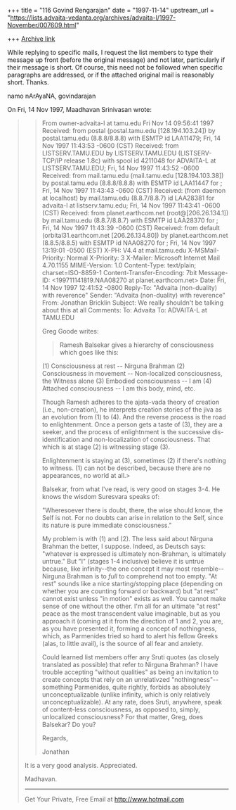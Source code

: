 +++
title = "116 Govind Rengarajan"
date = "1997-11-14"
upstream_url = "https://lists.advaita-vedanta.org/archives/advaita-l/1997-November/007609.html"

+++
[Archive link](https://lists.advaita-vedanta.org/archives/advaita-l/1997-November/007609.html)

While replying to specific mails, I request the list members to type
their message up front (before the original message) and not later,
particularly if their message is short. Of course, this need not be
followed when specific paragraphs are addressed, or if the attached
original mail is reasonably short. Thanks.

namo nArAyaNA,
govindarajan

On Fri, 14 Nov 1997, Maadhavan Srinivasan wrote:

> >From owner-advaita-l at tamu.edu Fri Nov 14 09:56:41 1997
> >Received: from postal (postal.tamu.edu [128.194.103.24])
> >       by postal.tamu.edu (8.8.8/8.8.8) with ESMTP id LAA11479;
> >       Fri, 14 Nov 1997 11:43:53 -0600 (CST)
> >Received: from LISTSERV.TAMU.EDU by LISTSERV.TAMU.EDU (LISTSERV-TCP/IP
> release
> >          1.8c) with spool id 4211048 for ADVAITA-L at LISTSERV.TAMU.EDU;
> Fri, 14
> >          Nov 1997 11:43:52 -0600
> >Received: from mail.tamu.edu (mail.tamu.edu [128.194.103.38]) by
> >          postal.tamu.edu (8.8.8/8.8.8) with ESMTP id LAA11447 for
> >          <advaita-l at listserv.tamu.edu>; Fri, 14 Nov 1997 11:43:43
> -0600 (CST)
> >Received: (from daemon at localhost) by mail.tamu.edu (8.8.7/8.8.7) id
> LAA28381
> >          for advaita-l at listserv.tamu.edu; Fri, 14 Nov 1997 11:43:41
> -0600 (CST)
> >Received: from planet.earthcom.net (root@[206.26.134.1]) by
> mail.tamu.edu
> >          (8.8.7/8.8.7) with ESMTP id LAA28370 for
> <ADVAITA-L at TAMU.EDU>; Fri,
> >          14 Nov 1997 11:43:39 -0600 (CST)
> >Received: from default (orbital31.earthcom.net [206.26.134.80]) by
> >          planet.earthcom.net (8.8.5/8.8.5) with ESMTP id NAA08270 for
> >          <ADVAITA-L at TAMU.EDU>; Fri, 14 Nov 1997 13:19:01 -0500 (EST)
> >X-PH: V4.4 at mail.tamu.edu
> >X-MSMail-Priority: Normal
> >X-Priority: 3
> >X-Mailer: Microsoft Internet Mail 4.70.1155
> >MIME-Version: 1.0
> >Content-Type: text/plain; charset=ISO-8859-1
> >Content-Transfer-Encoding: 7bit
> >Message-ID:  <199711141819.NAA08270 at planet.earthcom.net>
> >Date:         Fri, 14 Nov 1997 12:41:52 -0800
> >Reply-To: "Advaita (non-duality) with reverence" <ADVAITA-L at TAMU.EDU>
> >Sender: "Advaita (non-duality) with reverence" <ADVAITA-L at TAMU.EDU>
> >From: Jonathan Bricklin <brickmar at EARTHCOM.NET>
> >Subject:      We really shouldn't be talking about this at all
> >Comments: To: Advaita <ADVAITA-L at TAMU.EDU>
> >To: ADVAITA-L at TAMU.EDU
> >
> >Greg Goode writes:
> >
> >>Ramesh Balsekar gives a hierarchy of consciousness which goes like
> this:
> >
> >  (1) Consciousness at rest -- Nirguna Brahman
> >  (2) Consciousness in movement -- Non-localized consciousness, the
> Witness
> >alone
> >  (3) Embodied consciousness -- I am
> >  (4) Attached consciousness -- I am this body, mind, etc.
> >
> >Though Ramesh adheres to the ajata-vada theory of creation (i.e.,
> >non-creation), he interprets creation stories of the jiva as an
> evolution
> >from (1) to (4).  And the reverse process is the road to enlightenment.
> >Once a person gets a taste of (3), they are a seeker, and the process
> of
> >enlightnment is the successive dis-identification and non-localization
> of
> >consciousness.  That which is at stage (2) is witnessing stage (3).
> >
> >Enlightenment is staying at (3), sometimes (2) if there's nothing to
> >witness.  (1) can not be described, because there are no appearances,
> no
> >world at all.>
> >
> >
> >
> >Balsekar, from what I've read, is very good on stages 3-4.  He knows
> the
> >wisdom Suresvara speaks of:
> >
> >"Wheresoever there is doubt, there, the wise should know, the Self is
> not.
> >For no doubts can arise in relation to the Self, since its nature is
> pure
> >immediate consciousness."
> >
> >
> >My problem is with (1) and (2).  The less said about Nirguna Brahman
> the
> >better, I suppose.  Indeed, as Deutsch says:  "whatever is expressed is
> >ultimately non-Brahman, is ultimately untrue."  But "I" (stages 1-4
> >inclusive) believe it is untrue because, like infinity--the one concept
> it
> >may most resemble--Nirguna Brahman is to *full* to comprehend not too
> >empty.   "At rest" sounds like a nice starting/stopping place
> (depending on
> >whether you are counting forward or backward) but "at rest" cannot
> exist
> >unless "in motion" exists as well.  You cannot make sense of one
> without
> >the other.  I'm all for an ultimate "at rest" peace as the most
> >transcendent value imaginable, but as you approach it (coming at it
> from
> >the direction of  1 and 2, you are, as you have presented it, forming a
> >concept of nothingness, which, as Parmenides tried so hard to alert his
> >fellow Greeks (alas, to little avail), is the source of all fear and
> >anxiety.
> >
> >
> >Could learned list members offer any Sruti quotes (as closely
> translated as
> >possible) that refer to Nirguna Brahman?  I have trouble accepting
> "without
> >qualities" as being an invitation to create concepts that rely on an
> >unrelativzed  "nothingness"--something Parmenides, quite rightly,
> forbids
> >as absolutely unconceptualizable (unlike infinity, which is only
> relatively
> > unconceptualizable).  At any rate, does Sruti, anywhere, speak of
> >content-less consciousness, as opposed to, simply, unlocalized
> >consciousness?  For that matter, Greg, does Balsekar?  Do you?
> >
> >
> >Regards,
> >
> >Jonathan
> >
>
> It is a very good analysis. Appreciated.
>
> Madhavan.
>
>
>
>
> ______________________________________________________
> Get Your Private, Free Email at http://www.hotmail.com
>

